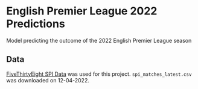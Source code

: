 # English Premier League 2022 Predictions

Model predicting the outcome of the 2022 English Premier League season

## Data

[FiveThirtyEight SPI Data](https://github.com/fivethirtyeight/data/tree/master/soccer-spi) was used for this project. `spi_matches_latest.csv` was downloaded on 12-04-2022. 


